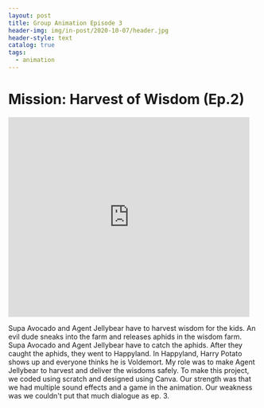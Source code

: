 ```yaml
---
layout: post
title: Group Animation Episode 3
header-img: img/in-post/2020-10-07/header.jpg
header-style: text
catalog: true
tags:
  - animation
---
```


# Mission: Harvest of Wisdom (Ep.2)

<iframe src="https://scratch.mit.edu/projects/1067922673/embed" allowtransparency="true" width="485" height="402" frameborder="0" scrolling="no" allowfullscreen></iframe>

Supa Avocado and Agent Jellybear have to harvest wisdom for the kids. An evil dude sneaks into the farm and releases aphids in the wisdom farm. Supa Avocado and Agent Jellybear have to catch the aphids. After they caught the aphids, they went to Happyland. In Happyland, Harry Potato shows up and everyone thinks he is Voldemort. My role was to make Agent Jellybear to harvest and deliver the wisdoms safely. To make this project, we coded using scratch and designed using Canva. Our strength was that we had multiple sound effects and a game in the animation. Our weakness was we couldn't put that much dialogue as ep. 3.